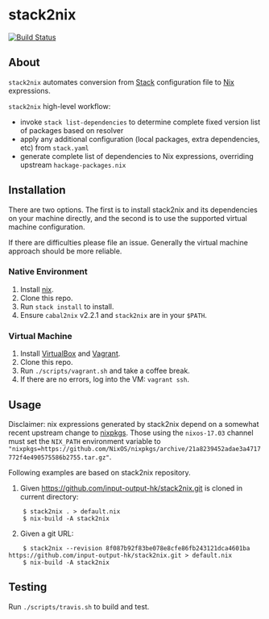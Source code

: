 # stack2nix

[![Build Status](https://travis-ci.org/input-output-hk/stack2nix.svg)](https://travis-ci.org/input-output-hk/stack2nix)

## About

`stack2nix` automates conversion from [Stack](https://docs.haskellstack.org/en/stable/README/) configuration file to [Nix](http://nixos.org/nix/) expressions.

`stack2nix` high-level workflow:

- invoke `stack list-dependencies` to determine complete fixed version list of packages based on resolver
- apply any additional configuration (local packages, extra dependencies, etc) from `stack.yaml`
- generate complete list of dependencies to Nix expressions, overriding upstream `hackage-packages.nix`

## Installation

There are two options. The first is to install stack2nix and its dependencies on your machine directly, and the second is to use the supported virtual machine configuration.

If there are difficulties please file an issue. Generally the virtual machine approach should be more reliable.

### Native Environment

1. Install [nix](https://nixos.org/nix/).
2. Clone this repo.
3. Run `stack install` to install.
4. Ensure `cabal2nix` v2.2.1 and `stack2nix` are in your `$PATH`.

### Virtual Machine

1. Install [VirtualBox](https://www.virtualbox.org/wiki/VirtualBox) and [Vagrant](https://www.vagrantup.com/).
2. Clone this repo.
3. Run `./scripts/vagrant.sh` and take a coffee break.
4. If there are no errors, log into the VM: `vagrant ssh`.

## Usage

Disclaimer: nix expressions generated by stack2nix depend on a somewhat recent upstream change to [nixpkgs](https://github.com/NixOS/nixpkgs). Those using the `nixos-17.03` channel must set the `NIX_PATH` environment variable to `"nixpkgs=https://github.com/NixOS/nixpkgs/archive/21a8239452adae3a4717772f4e490575586b2755.tar.gz"`.

Following examples are based on stack2nix repository.

1. Given https://github.com/input-output-hk/stack2nix.git is cloned in current directory:

```
    $ stack2nix . > default.nix
    $ nix-build -A stack2nix
```

2. Given a git URL:

```
    $ stack2nix --revision 8f087b92f83be078e8cfe86fb243121dca4601ba https://github.com/input-output-hk/stack2nix.git > default.nix
    $ nix-build -A stack2nix
```

## Testing

Run `./scripts/travis.sh` to build and test.
